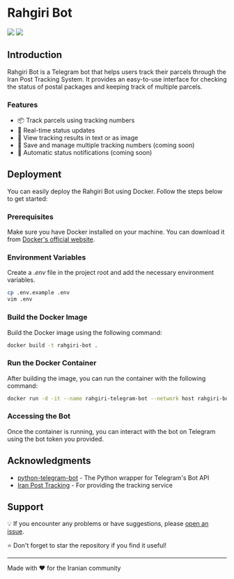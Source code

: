 # Rahgiri Bot

![](https://img.shields.io/badge/release-v0.5.1-blue)
![](https://img.shields.io/badge/python-3.11-green)


## Introduction
Rahgiri Bot is a Telegram bot that helps users track their parcels through the Iran Post Tracking System. It provides an easy-to-use interface for checking the status of postal packages and keeping track of multiple parcels.

### Features
- 📦 Track parcels using tracking numbers
- 🔄 Real-time status updates
- 📄 View tracking results in text or as image
- 📝 Save and manage multiple tracking numbers (coming soon)
- 🔔 Automatic status notifications (coming soon)

## Deployment
You can easily deploy the Rahgiri Bot using Docker. Follow the steps below to get started:

### Prerequisites
Make sure you have Docker installed on your machine. You can download it from [Docker's official website](https://www.docker.com/get-started).

### Environment Variables
Create a _.env_ file in the project root and add the necessary environment variables.
```bash
cp .env.example .env
vim .env
```

### Build the Docker Image
Build the Docker image using the following command:
```bash
docker build -t rahgiri-bot .
```

### Run the Docker Container
After building the image, you can run the container with the following command:
```bash
docker run -d -it --name rahgiri-telegram-bot --network host rahgiri-bot
```

### Accessing the Bot
Once the container is running, you can interact with the bot on Telegram using the bot token you provided.

## Acknowledgments
- [python-telegram-bot](https://github.com/python-telegram-bot/python-telegram-bot) - The Python wrapper for Telegram's Bot API
- [Iran Post Tracking](https://tracking.post.ir/) - For providing the tracking service

## Support
💡 If you encounter any problems or have suggestions, please [open an issue](https://github.com/msamsami/rahgiri-bot/issues).

⭐ Don't forget to star the repository if you find it useful!

---

Made with ❤️ for the Iranian community

